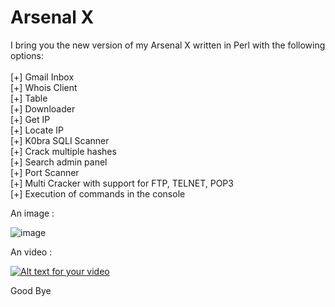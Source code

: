 # Arsenal X

I bring you the new version of my Arsenal X written in Perl with the following options:<br>
<br>
[+] Gmail Inbox<br>
[+] Whois Client<br>
[+] Table<br>
[+] Downloader<br>
[+] Get IP<br>
[+] Locate IP<br>
[+] K0bra SQLI Scanner<br>
[+] Crack multiple hashes<br>
[+] Search admin panel<br>
[+] Port Scanner<br>
[+] Multi Cracker with support for FTP, TELNET, POP3<br>
[+] Execution of commands in the console<br>

An image : 

![image](http://doddyhackman.webcindario.com/images/arsenalx.jpg)

An video : 

[![Alt text for your video](http://img.youtube.com/vi/1gzpv2DV2ec/0.jpg)](http://www.youtube.com/watch?v=1gzpv2DV2ec)

Good Bye
